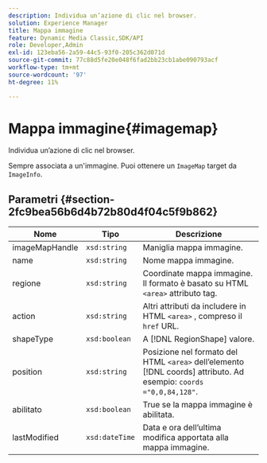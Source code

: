 ```yaml
---
description: Individua un’azione di clic nel browser.
solution: Experience Manager
title: Mappa immagine
feature: Dynamic Media Classic,SDK/API
role: Developer,Admin
exl-id: 123eba56-2a59-44c5-93f0-205c362d071d
source-git-commit: 77c88d5fe20e048f6fad2bb23cb1abe090793acf
workflow-type: tm+mt
source-wordcount: '97'
ht-degree: 11%

---
```


# Mappa immagine{#imagemap}

Individua un’azione di clic nel browser.

Sempre associata a un&#39;immagine. Puoi ottenere un `ImageMap` target da `ImageInfo`.

## Parametri {#section-2fc9bea56b6d4b72b80d4f04c5f9b862}

| Nome | Tipo | Descrizione |
|---|---|---|
| imageMapHandle | `xsd:string` | Maniglia mappa immagine. |
| name | `xsd:string` | Nome mappa immagine. |
| regione | `xsd:string` | Coordinate mappa immagine. Il formato è basato su HTML `<area>` attributo tag. |
| action | `xsd:string` | Altri attributi da includere in HTML `<area>` , compreso il `href` URL. |
| shapeType | `xsd:boolean` | A [!DNL RegionShape] valore. |
| position | `xsd:string` | Posizione nel formato del HTML `<area>` dell’elemento [!DNL coords] attributo. Ad esempio: `coords ="0,0,84,128"`. |
| abilitato | `xsd:boolean` | True se la mappa immagine è abilitata. |
| lastModified | `xsd:dateTime` | Data e ora dell’ultima modifica apportata alla mappa immagine. |
